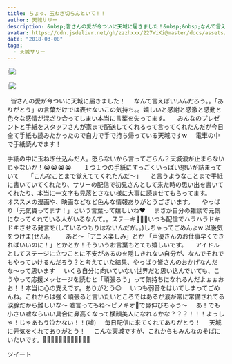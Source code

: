 ```yaml
---
title: ちょっ、玉ねぎ切らんといて！！
author: 天城サリー
description: &nbsp;皆さんの愛が今ついに天城に届きました！&nbsp;&nbsp;なんて言えばいいんだろう。。「ありがとう」の言葉だけでは表せないこの気持ち。。嬉しいと感謝と感激と感動と色々な感情が混ざり合って...
avatar: https://cdn.jsdelivr.net/gh/zzzhxxx/227WiKi@master/docs/assets/photo/avatar/sally.jpg
date: "2018-03-08"
tags:
  - 天城サリー
---
```


!![](https://cdn.jsdelivr.net/gh/zzzhxxx/227WiKi-image@master/blog-image/sally-2018-03-08_1.jpg)

!![](https://cdn.jsdelivr.net/gh/zzzhxxx/227WiKi-image@master/blog-image/sally-2018-03-08_2.jpg)




 
皆さんの愛が今ついに天城に届きました！
 
 
なんて言えばいいんだろう。。「ありがとう」の言葉だけでは表せないこの気持ち。。嬉しいと感謝と感激と感動と色々な感情が混ざり合ってしまい本当に言葉を失ってます。
 
 
みんなのプレゼントと手紙をスタッフさんが家まで配送してくれるって言ってくれたんだが今日全て手紙も読みたかったので自力で手で持ち帰っている天城ですw
 
 
電車の中で手紙読んでます！
 



手紙の中に玉ねぎ仕込んだ人。怒らないから言ってごらん？天城涙が止まらないじゃないか！😭😭😭😭
 
 
 
１つ１つの手紙にすっごくいっぱい想いが詰まっていて
 
 
「こんなことまで覚えててくれたんだ〜」
 
 
と言うようなことまで手紙に書いていてくれたり、サリーの配信で初見さんとして来た時の思い出を書いてくれたり、本当に一文字も見落とさない様に大事に読ませてもらってます。
 
 
オススメの漫画や、映画などなど色んな情報ありがとうございます。
 
 
やっぱり「元気貰ってます！」という言葉って嬉しいね❤️
 
 
まさか自分の雑談で元気になってくれている人がいるなんて。。ステーキ🥩🥩🥩いつも配信でハラハラドキドキさせる発言を(しているつもりはないんだが。。)しちゃってごめんよw 以後気をつけま(せん)。
 
 
 
あと〜「アニメ楽しみ」とか 「声優さんのお仕事早くできればいいのに！」とかとか！そういうお言葉もとても嬉しいです。
 
 
アイドルとしてステージに立つことに不安があるのを隠しきれない自分が、なんでそれでもやっていけるんだろう？と考えていた結果、やっぱり皆さんのおかげなんだな〜って思います
 
 
いくら自分に向いていない世界だと思い込んでいても、こうやって応援メッセージを読むと「頑張ろう」って気持ちになれるんだよぉぉおお！！本当に心の支えです。ありがとう😊
 
 
いつも弱音をはいてしまってごめんね。これからは強く頑張ると言いたいところではあるが涙が常に常備されてる涙腺だから難しいな〜 嘘言ってもね〜ピノキオ🤥で鼻伸びちゃう〜
 
 
あ！でも小さい嘘ならいい具合に鼻高くなって横顔美人になれるかな？？？！！！よっしゃ！じゃあもう泣かない！！(嘘)
 
 
毎日配信に来てくれてありがとう！
 
 
天城に元気をくれてありがとう！
 
 
こんな天城ですが、これからもみんなのそばにいたいです。🙇🏻‍♀️🙇🏻‍♀️🙇🏻‍♀️🙇🏻‍♀️
 
 
 
 



ツイート



